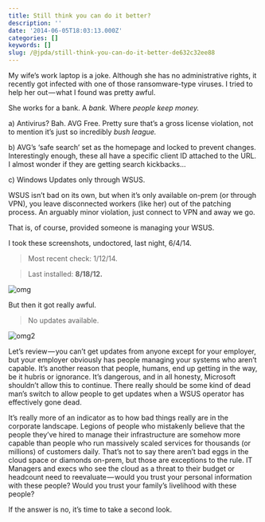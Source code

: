 ```yaml
---
title: Still think you can do it better?
description: ''
date: '2014-06-05T18:03:13.000Z'
categories: []
keywords: []
slug: /@jpda/still-think-you-can-do-it-better-de632c32ee88
---
```


My wife’s work laptop is a joke. Although she has no administrative rights, it recently got infected with one of those ransomware-type viruses. I tried to help her out — what I found was pretty awful.

She works for a bank. A _bank._ Where _people keep money._

a) Antivirus? Bah. AVG Free. Pretty sure that’s a gross license violation, not to mention it’s just so incredibly _bush league._

b) AVG’s ‘safe search’ set as the homepage and locked to prevent changes. Interestingly enough, these all have a specific client ID attached to the URL. I almost wonder if they are getting search kickbacks…

c) Windows Updates only through WSUS.

WSUS isn’t bad on its own, but when it’s only available on-prem (or through VPN), you leave disconnected workers (like her) out of the patching process. An arguably minor violation, just connect to VPN and away we go.

That is, of course, provided someone is managing your WSUS.

I took these screenshots, undoctored, last night, 6/4/14.

> Most recent check: 1/12/14.

> Last installed: **8/18/12.**

![omg](https://cdn-images-1.medium.com/max/800/0*UDQCWfpv5Q9hQHLn.png)

But then it got really awful.

> No updates available.

![omg2](https://cdn-images-1.medium.com/max/800/0*UyLLAAXBSksCxH3S.png)

Let’s review — you can’t get updates from anyone except for your employer, but your employer obviously has people managing your systems who aren’t capable. It’s another reason that people, humans, end up getting in the way, be it hubris or ignorance. It’s dangerous, and in all honesty, Microsoft shouldn’t allow this to continue. There really should be some kind of dead man’s switch to allow people to get updates when a WSUS operator has effectively gone dead.

It’s really more of an indicator as to how bad things really are in the corporate landscape. Legions of people who mistakenly believe that the people they’ve hired to manage their infrastructure are somehow more capable than people who run massively scaled services for thousands (or millions) of customers daily. That’s not to say there aren’t bad eggs in the cloud space or diamonds on-prem, but those are exceptions to the rule. IT Managers and execs who see the cloud as a threat to their budget or headcount need to reevaluate — would you trust your personal information with these people? Would you trust your family’s livelihood with these people?

If the answer is no, it’s time to take a second look.